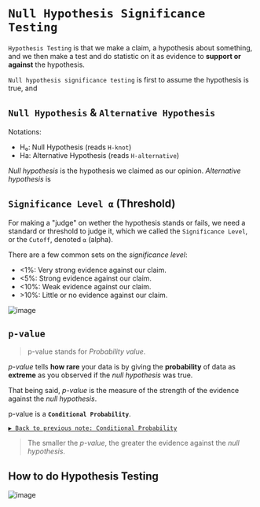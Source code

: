 # `Null Hypothesis Significance Testing`

`Hypothesis Testing` is that we make a claim, a hypothesis about something, and we then make a test and do statistic on it as evidence to **support or against** the hypothesis. 

`Null hypothesis significance testing` is first to assume the hypothesis is true, and 

## `Null Hypothesis` & `Alternative Hypothesis`

Notations:
- H₀: Null Hypothesis (reads `H-knot`)
- Ha: Alternative Hypothesis (reads `H-alternative`)

_Null hypothesis_ is the hypothesis we claimed as our opinion.
_Alternative hypothesis_ is 

## `Significance Level ⍺` (Threshold)

For making a "judge" on wether the hypothesis stands or fails, we need a standard or threshold to judge it, which we called the `Significance Level`, or the `Cutoff`, denoted `⍺` (alpha).

There are a few common sets on the _significance level_:
- \<1%: Very strong evidence against our claim.
- \<5%: Strong evidence against our claim.
- \<10%: Weak evidence against our claim.
- \>10%: Little or no evidence against our claim.

![image](https://user-images.githubusercontent.com/14041622/45202814-be340780-b2ac-11e8-9fa0-3b3dc088877b.png)


## `p-value`
> p-value stands for _Probability value_.

_p-value_ tells **how rare** your data is by giving the **probability** of data as **extreme**  as you observed if the _null hypothesis_ was true.

That being said, _p-value_ is the measure of the strength of the evidence against the _null hypothesis_.

p-value is a **`Conditional Probability`**.

[`▶︎ Back to previous note: Conditional Probability`](https://github.com/solomonxie/solomonxie.github.io/issues/50#issuecomment-412445737)


> The smaller the _p-value_, the greater the evidence against the _null hypothesis_.



## How  to do Hypothesis Testing

![image](https://user-images.githubusercontent.com/14041622/45165275-14f6fe00-b227-11e8-97e1-fe7854f01b08.png)
